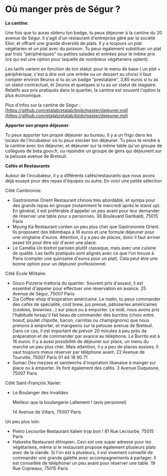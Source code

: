 # Où manger près de Ségur ?

**La cantine**:

Une fois que tu auras obtenu ton badge, tu peux déjeuner à la cantine du 20 avenue de Ségur. Il s'agit d'un restaurant d'entreprise géré par la société Elior, et offrant une grande diversité de plats. Il y a toujours un plat végétarien et un plat avec du poisson. Tu peux également substituer un plat par trois "périphériques" ou petites salades et entrées pour le même prix (ce qui est une option pour laquelle de nombreux végétariens optent).

Les tarifs varient en fonction de ton statut: pour le menu de base ( un plat + périphérique, c'est à dire soit une entrée ou un dessert au choix) il faut compter environ 8euros si tu as un badge "prestataire", 3,80 euros si tu as un statut contractuel, et 2euros et quelques si tu as un statut de stagiaire.\
Relatifs aux prix pratiqués dans le quartier, la cantine est souvent l'option la plus économique.

Plus d'infos sur la cantine de Ségur : [https://github.com/etalab/etalab/blob/master/dejeuner.md](https://github.com/etalab/etalab/blob/master/dejeuner.md)

**Apporter son propre déjeuner**:

Tu peux apporter ton propre déjeuner au bureau. Il y a un frigo dans les locaux de l'incubateur où tu peux stocker ton déjeuner. Tu peux te rendre à la cantine avec ton déjeuner, et déjeuner sur la même table qu'un groupe de collègues de beta.gouv.fr, ou rejoindre un groupe de gens qui déjeunent sur la pelouse avenue de Breteuil.

**Cafés et Restaurants**

Autour de l'incubateur, il y a différents cafés/restaurants que nous avons déjà essayé pour des repas d'équipes ou autre. En voici une petite sélection

Côté Cambronne:

* Gastronomie Orient Restaurant chinois très abordable, et sympa pour des grands repas en groupe (notamment le mercredi après le stand up). En général, il est préférable d'appeler un peu avant pour leur demander de réserver une table pour x personnes. 36 Boulevard Garibaldi, 75015 Paris
* Myung Ka Restaurant coréen un peu plus cher que Gastronomie Orient. Ils proposent des bibimbaps à 16 euros et une formule déjeuner pour une vingtaine d'euros. Attention, il y a peu de places, donc il faut arriver assez tôt pour être sûr d'avoir une place.
* Le Camélia Un bistrot parisien plutôt classique, mais avec une cuisine de qualité. Les tarifs pratiqués sont alignés avec ce que l'on trouve à Paris (compter une quinzaine d'euros pour un plat). Cela peut être une bonne option pour un déjeuner professionnel.

Côté Ecole Militaire:

* Gioco Pizzeria-trattoria du quartier. Souvent pris d'assaut, il est essentiel d'appeler pour effectuer une réservation en avance. 25 Avenue de Ségur, 75007 Paris
* Zia Coffee-shop d'inspiration américaine. Le matin, tu peux commander des cafés de spécialité, cold brew, jus pressé, pâtisseries américaines (cookies, brownies...) sur place ou à emporter. Le midi, nous avons pris l'habitude lorsqu'il fait beau de commander des burritos (choix entre boeuf, poulet chipotle, bacon, carnitas ou champignons) que nous prenons à emporter, et mangeons sur la pelouse avenue de Breteuil. Dans ce cas, il est important de prévoir 20 minutes à peu près de préparation et de commander par avance au téléphone. Le Burrito est à 16 euros. Il y a aussi possibilité de déjeuner sur place, un menu du marché un peu plus cher. Mais attention, il y a peu de places assises. Il vaut toujours mieux réserver par téléphone avant. 22 Avenue de Tourville, 75007 Paris 01 44 18 90 71
* Sumac Des mezzes et sandwichs d'inspiration libanaise à manger sur place ou à emporter. Ils font également des cafés. 3 Avenue Duquesne, 75007 Paris

Côté Saint-François Xavier:

*   Le Boulanger des Invalides

    Meilleur que la boulangerie Lallement ! (avis personnel)

    14 Avenue de Villars, 75007 Paris

Un peu plus loin:

* Pietro Lecourbe Restaurant italien trop bon ! 81 Rue Lecourbe, 75015 Paris
* Habesha Restaurant éthiopien. Ceci est une super adresse pour les végétariens, même si le restaurant propose également plusieurs plats avec de la viande. Si l'on est à plusieurs, il est vivement conseillé de commander une grande galette avec accompagnements à partager. Il est conseillée de téléphoner un peu avant pour réserver une table. 19 Rue Copreaux, 75015 Paris
